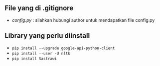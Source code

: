 ## File yang di .gitignore
- *config.py* : silahkan hubungi author untuk mendapatkan file config.py

## Library yang perlu diinstall
- `pip install --upgrade google-api-python-client`
- `pip install --user -U nltk`
- `pip install Sastrawi`